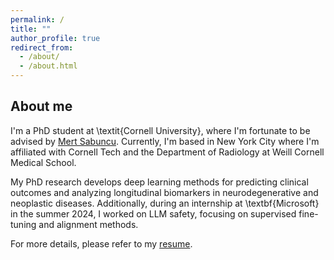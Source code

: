 ```yaml
---
permalink: /
title: ""
author_profile: true
redirect_from: 
  - /about/
  - /about.html
---
```

## About me
I'm a PhD student at \textit{Cornell University}, where I'm fortunate to be advised by [Mert Sabuncu](https://sabuncu.engineering.cornell.edu/people/). Currently, I'm based in New York City where I'm affiliated with Cornell Tech and the Department of Radiology at Weill Cornell Medical School. 

My PhD research develops deep learning methods for predicting clinical outcomes and analyzing longitudinal biomarkers in neurodegenerative and neoplastic diseases.
Additionally, during an internship at \textbf{Microsoft} in the summer 2024, I worked on LLM safety, focusing on supervised fine-tuning and alignment methods.


For more details, please refer to my [resume](https://batuhankmkaraman.github.io/files/resume_batuhan.pdf).
